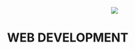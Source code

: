 <div align="center">
  <img src="https://github.com/studies2023-FIAP-ES-553521-ano1-07-WEB.png?size=150">
</div>

# WEB DEVELOPMENT
